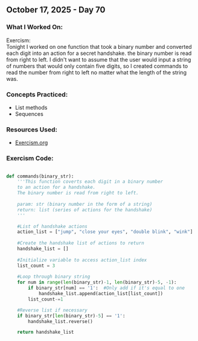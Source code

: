 ## October 17, 2025 - Day 70

### What I Worked On:  
Exercism:  
Tonight I worked on one function that took a binary number and converted each digit into an action for a secret handshake. the binary number is read from right to left. I didn't want to assume that the user would input a string of numbers that would only contain five digits, so I created commands to read the number from right to left no matter what the length of the string was. 

### Concepts Practiced:  
- List methods
- Sequences
         
### Resources Used:  
- [Exercism.org](https://exercism.org/tracks/python/exercises)
    
### Exercism Code: 
```python

def commands(binary_str):
    '''This function coverts each digit in a binary number 
    to an action for a handshake. 
    The binary number is read from right to left.
    
    param: str (binary number in the form of a string)
    return: list (series of actions for the handshake)
    '''

    #List of handshake actions
    action_list = ["jump", "close your eyes", "double blink", "wink"]
    
    #Create the handshake list of actions to return
    handshake_list = []   
    
    #Initialize variable to access action_list index
    list_count = 3
    
    #Loop through binary string
    for num in range(len(binary_str)-1, len(binary_str)-5, -1):
        if binary_str[num] == '1':  #Only add if it's equal to one
            handshake_list.append(action_list[list_count])
        list_count-=1

    #Reverse list if necessary
    if binary_str[len(binary_str)-5] == '1':
        handshake_list.reverse()

    return handshake_list
```
